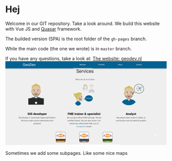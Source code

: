 # Hej

Welcome in our GIT repository. Take a look around. We build this website with Vue JS and [Quasar](https://quasar.dev/) framework.

The builded version (SPA) is the root folder of the `gh-pages` branch.

While the main code (the one we wrote) is in `master` branch.

If you have any questions, take a look at: [The website: geodev.nl ![GeoDev Website](public\geodev_screenshot.png)
](https://geodev.nl)

Sometimes we add some subpages. Like some nice maps
